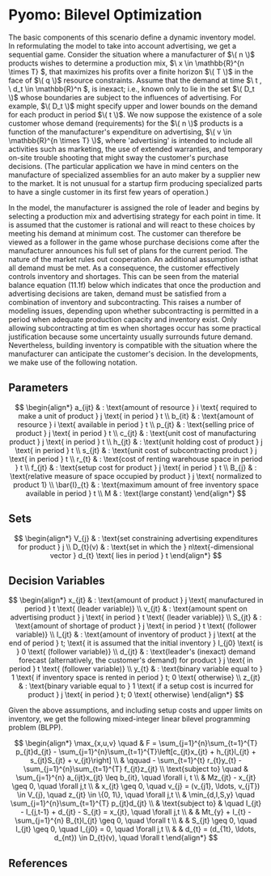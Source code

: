 # Pyomo: Bilevel Optimization

The basic components of this scenario define a dynamic inventory model. In reformulating the model to take into account advertising, we get a sequential game. Consider the situation where a manufacturer of $\( n \)$ products wishes to determine a production mix, $\ x \in \mathbb{R}^{n \times T} \$, that maximizes his profits over a finite horizon $\( T \)$ in the face of $\( q \)$ resource constraints. Assume that the demand at time $\ t \, \ d_t \in \mathbb{R}^n \$, is inexact; i.e., known only to lie in the set $\( D_t \)$ whose boundaries are subject to the influences of advertising. For example, $\( D_t \)$ might specify upper and lower bounds on the demand for each product in period $\( t \)$. We now suppose the existence of a sole customer whose demand (requirements) for the $\( n \)$ products is a function of the manufacturer's expenditure on advertising, $\( v \in \mathbb{R}^{n \times T} \)$, where 'advertising' is intended to include all activities such as marketing, the use of extended warranties, and temporary on-site trouble shooting that might sway the customer's purchase decisions. (The particular application we have in mind centers on the manufacture of specialized assemblies for an auto maker by a supplier new to the market. It is not unusual for a startup firm producing specialized parts to have a single customer in its first few years of operation.)

In the model, the manufacturer is assigned the role of Ieader and begins by selecting a production mix and advertising strategy for each point in time. It is assumed that the customer is rational and will react to these choices by meeting his demand at minimum cost. The customer can therefore be viewed as a follower in the game whose purchase decisions come after the manufacturer announces his full set of plans for the current period. The nature of the market rules out cooperation. An additional assumption isthat all demand must be met. As a consequence, the customer effectively controls inventory and shortages. This can be seen from the material balance equation (11.1f) below which indicates that once the production and advertising decisions are taken, demand must be satisfied from a combination of inventory and subcontracting. This raises a number of modeling issues, depending upon whether subcontracting is permitted in a period when adequate production capacity and inventory exist. Only allowing subcontracting at tim es when shortages occur has some practical justification because some uncertainty usually surrounds future demand. Nevertheless, building inventory is compatible with the situation where the manufacturer can anticipate the customer's decision. In the developments, we make use of the following notation.

## Parameters

$$
\begin{align*}
a_{ijt} & : \text{amount of resource } i \text{ required to make a unit of product } j \text{ in period } t \\
b_{it} & : \text{amount of resource } i \text{ available in period } t \\
p_{jt} & : \text{selling price of product } j \text{ in period } t \\
c_{jt} & : \text{unit cost of manufacturing product } j \text{ in period } t \\
h_{jt} & : \text{unit holding cost of product } j \text{ in period } t \\
s_{jt} & : \text{unit cost of subcontracting product } j \text{ in period } t \\
r_{t} & : \text{cost of renting warehouse space in period } t \\
f_{jt} & : \text{setup cost for product } j \text{ in period } t \\
B_{j} & : \text{relative measure of space occupied by product } j \text{ normalized to product 1} \\
\bar{I}_{t} & : \text{maximum amount of free inventory space available in period } t \\
M & : \text{large constant}
\end{align*}
$$

## Sets

$$
\begin{align*}
V_{j} & : \text{set constraining advertising expenditures for product } j \\
D_{t}(v) & : \text{set in which the } n\text{-dimensional vector } d_{t} \text{ lies in period } t
\end{align*}
$$

## Decision Variables

$$
\begin{align*}
x_{jt} & : \text{amount of product } j \text{ manufactured in period } t \text{ (leader variable)} \\
v_{jt} & : \text{amount spent on advertising product } j \text{ in period } t \text{ (leader variable)} \\
S_{jt} & : \text{amount of shortage of product } j \text{ in period } t \text{ (follower variable)} \\
I_{jt} & : \text{amount of inventory of product } j \text{ at the end of period } t; \text{ it is assumed that the initial inventory } I_{j0} \text{ is } 0 \text{ (follower variable)} \\
d_{jt} & : \text{leader's (inexact) demand forecast (alternatively, the customer's demand) for product } j \text{ in period } t \text{ (follower variable)} \\
y_{t} & : \text{binary variable equal to } 1 \text{ if inventory space is rented in period } t; 0 \text{ otherwise} \\
z_{jt} & : \text{binary variable equal to } 1 \text{ if a setup cost is incurred for product } j \text{ in period } t; 0 \text{ otherwise}
\end{align*}
$$

Given the above assumptions, and including setup costs and upper limits on inventory, we get the following mixed-integer linear bilevel programming problem (BLPP).

$$
\begin{align*}
\max_{x,u,v} \quad & F = \sum_{j=1}^{n}\sum_{t=1}^{T} p_{jt}d_{jt} - \sum_{j=1}^{n}\sum_{t=1}^{T}\left[c_{jt}x_{jt} + h_{jt}l_{jt} + s_{jt}S_{jt} + v_{jt}\right] \\
& \qquad - \sum_{t=1}^{t} r_{t}y_{t} - \sum_{j=1}^{n}\sum_{t=1}^{T} f_{jt}z_{jt} \\
\text{subject to} \quad & \sum_{j=1}^{n} a_{ijt}x_{jt} \leq b_{it}, \quad \forall i, t \\
& Mz_{jt} - x_{jt} \geq 0, \quad \forall j,t \\
& x_{jt} \geq 0, \quad v_{j} = (v_{j1}, \ldots, v_{jT}) \in V_{j}, \quad z_{jt} \in \{0, 1\}, \quad \forall j,t \\
& \min_{d,I,S,y} \quad \sum_{j=1}^{n}\sum_{t=1}^{T} p_{jt}d_{jt} \\
& \text{subject to} & \quad I_{jt} - I_{j,t-1} + d_{jt} - S_{jt} = x_{jt}, \quad \forall j,t \\
& & Mt_{y} + I_{t} - \sum_{j=1}^{n} B_{t}l_{jt} \geq 0, \quad \forall t \\
& & S_{jt} \geq 0, \quad I_{jt} \geq 0, \quad I_{j0} = 0, \quad \forall j,t \\
& & d_{t} = (d_{1t}, \ldots, d_{nt}) \in D_{t}(v), \quad \forall t
\end{align*}
$$

## References


